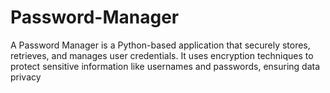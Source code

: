 # Password-Manager
A Password Manager is a Python-based application that securely stores, retrieves, and manages user credentials. It uses encryption techniques to protect sensitive information like usernames and passwords, ensuring data privacy
